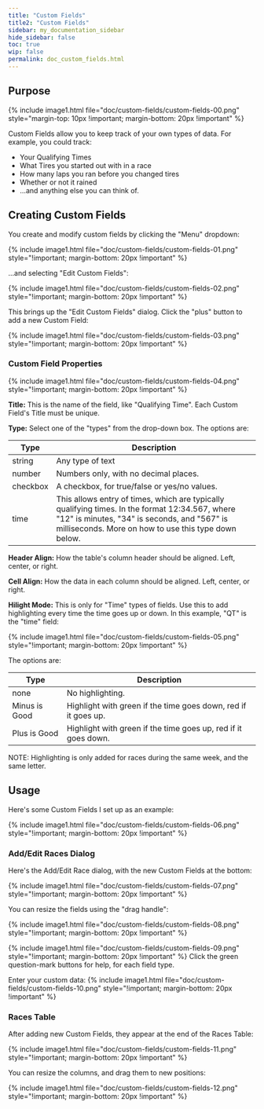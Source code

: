 ```yaml
---
title: "Custom Fields"
title2: "Custom Fields"
sidebar: my_documentation_sidebar
hide_sidebar: false
toc: true
wip: false
permalink: doc_custom_fields.html
---
```


## Purpose

{% include image1.html file="doc/custom-fields/custom-fields-00.png" style="margin-top: 10px !important; margin-bottom: 20px !important" %}

Custom Fields allow you to keep track of your own types of data. For example, you could track:
* Your Qualifying Times
* What Tires you started out with in a race
* How many laps you ran before you changed tires
* Whether or not it rained
* ...and anything else you can think of.

## Creating Custom Fields

You create and modify custom fields by clicking the "Menu" dropdown:

{% include image1.html file="doc/custom-fields/custom-fields-01.png" style="!important; margin-bottom: 20px !important" %}

...and selecting "Edit Custom Fields":

{% include image1.html file="doc/custom-fields/custom-fields-02.png" style="!important; margin-bottom: 20px !important" %}

This brings up the "Edit Custom Fields" dialog. Click the "plus" button to add a new Custom Field:

{% include image1.html file="doc/custom-fields/custom-fields-03.png" style="!important; margin-bottom: 20px !important" %}

### Custom Field Properties

{% include image1.html file="doc/custom-fields/custom-fields-04.png" style="!important; margin-bottom: 20px !important" %}

**Title:** This is the name of the field, like "Qualifying Time". Each Custom Field's Title must be unique.

**Type:** Select one of the "types" from the drop-down box. The options are:

| Type     | Description |
|----------|-------------|
| string   | Any type of text |
| number   | Numbers only, with no decimal places. |
| checkbox | A checkbox, for true/false or yes/no values. |
| time     | This allows entry of times, which are typically qualifying times. In the format 12:34.567, where "12" is minutes, "34" is seconds, and "567" is milliseconds. More on how to use this type down below.

**Header Align:** How the table's column header should be aligned. Left, center, or right.

**Cell Align:** How the data in each column should be aligned. Left, center, or right.

**Hilight Mode:** This is only for "Time" types of fields. Use this to add highlighting every time the time goes up or down. In this example, "QT" is the "time" field:

{% include image1.html file="doc/custom-fields/custom-fields-05.png" style="!important; margin-bottom: 20px !important" %}

The options are:

| Type          | Description |
|---------------|-------------|
| none          | No highlighting. |
| Minus is Good | Highlight with green if the time goes down, red if it goes up. |
| Plus is Good  | Highlight with green if the time goes up, red if it goes down. |

NOTE: Highlighting is only added for races during the same week, and the same letter.

## Usage

Here's some Custom Fields I set up as an example:

{% include image1.html file="doc/custom-fields/custom-fields-06.png" style="!important; margin-bottom: 20px !important" %}

### Add/Edit Races Dialog

Here's the Add/Edit Race dialog, with the new Custom Fields at the bottom:

{% include image1.html file="doc/custom-fields/custom-fields-07.png" style="!important; margin-bottom: 20px !important" %}

You can resize the fields using the "drag handle":

{% include image1.html file="doc/custom-fields/custom-fields-08.png" style="!important; margin-bottom: 20px !important" %}

{% include image1.html file="doc/custom-fields/custom-fields-09.png" style="!important; margin-bottom: 20px !important" %}
Click the green question-mark buttons for help, for each field type.

Enter your custom data:
{% include image1.html file="doc/custom-fields/custom-fields-10.png" style="!important; margin-bottom: 20px !important" %}

### Races Table

After adding new Custom Fields, they appear at the end of the Races Table:

{% include image1.html file="doc/custom-fields/custom-fields-11.png" style="!important; margin-bottom: 20px !important" %}

You can resize the columns, and drag them to new positions:

{% include image1.html file="doc/custom-fields/custom-fields-12.png" style="!important; margin-bottom: 20px !important" %}
